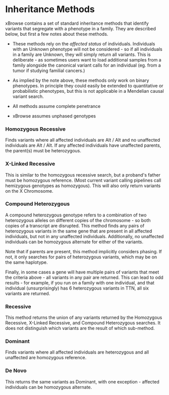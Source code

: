 Inheritance Methods
===

xBrowse contains a set of standard inheritance methods that identify variants that segregate with a phenotype in a family.
They are described below, but first a few notes about these methods.

- These methods rely on the *affected status* of individuals.
Individuals with an Unknown phenotype will not be considered -
so if all individuals in a family are Unknown, they will simply return all variants.
This is deliberate - as sometimes users want to load additional samples from a family alongside the
canonical variant calls for an individual (eg. from a tumor if studying familial cancers.)

- As implied by the note above, these methods only work on binary phenotypes.
In principle they could easily be extended to quantitative or probabilistic phenotypes,
but this is not applicable in a Mendelian causal variant search.

- All methods assume complete penetrance

- xBrowse assumes unphased genotypes

### Homozygous Recessive

Finds variants where all affected individuals are Alt / Alt and no unaffected individuals are Alt / Alt.
If any affected individuals have unaffected parents, the parent(s) must be heterozygous.

### X-Linked Recessive

This is similar to the homozygous recessive search, but a proband's father must be homozygous reference.
(Most current variant calling pipelines call hemizygous genotypes as homozygous).
This will also only return variants on the X Chromosome.

### Compound Heterozygous

A compound heterozygous genotype refers to a combination of two heterozygous alleles on different copies of the chromosome -
so both copies of a transcript are disrupted.
This method finds any pairs of heterozygous variants in the same gene that are present in all affected individuals,
but not in any unaffected individuals.
Additionally, no unaffected individuals can be homozygous alternate for either of the variants.

Note that if parents are present, this method implicitly considers phasing.
If not, it only searches for pairs of heterozygous variants, which may be on the same haplotype.

Finally, in some cases a gene will have multiple pairs of variants that meet the criteria above -
all variants in any pair are returned.
This can lead to odd results - for example, if you run on a family with one individual,
and that individual (unsurprisingly) has 6 heterozygous variants in TTN, all six variants are returned.

### Recessive

This method returns the union of any variants returned by the Homozygous Recessive,
X-Linked Recessive, and Compound Heterozygous searches.
It does not distinguish which variants are the result of which sub-method.

### Dominant

Finds variants where all affected individuals are heterozygous and all unaffected are homozygous reference.

### De Novo

This returns the same variants as Dominant, with one exception - affected individuals can be homozygous alternate.
